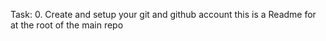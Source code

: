 Task: 0. Create and setup your git and github account
this is a Readme for at the root of the main repo
